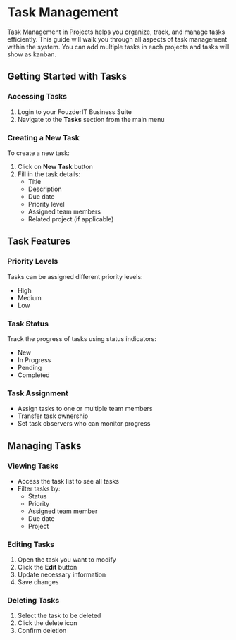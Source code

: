 # Task Management

Task Management in Projects helps you organize, track, and manage tasks efficiently. This guide will walk you through all aspects of task management within the system. You can add multiple tasks in each projects and tasks will show as kanban.

## Getting Started with Tasks

### Accessing Tasks

1.  Login to your FouzderIT Business Suite
2.  Navigate to the **Tasks** section from the main menu

### Creating a New Task

To create a new task:

1.  Click on **New Task** button
2.  Fill in the task details:
    - Title
    - Description
    - Due date
    - Priority level
    - Assigned team members
    - Related project (if applicable)

## Task Features

### Priority Levels

Tasks can be assigned different priority levels:

- High
- Medium
- Low

### Task Status

Track the progress of tasks using status indicators:

- New
- In Progress
- Pending
- Completed

### Task Assignment

- Assign tasks to one or multiple team members
- Transfer task ownership
- Set task observers who can monitor progress

## Managing Tasks

### Viewing Tasks

- Access the task list to see all tasks
- Filter tasks by:
  - Status
  - Priority
  - Assigned team member
  - Due date
  - Project

### Editing Tasks

1.  Open the task you want to modify
2.  Click the **Edit** button
3.  Update necessary information
4.  Save changes

### Deleting Tasks

1.  Select the task to be deleted
2.  Click the delete icon
3.  Confirm deletion
